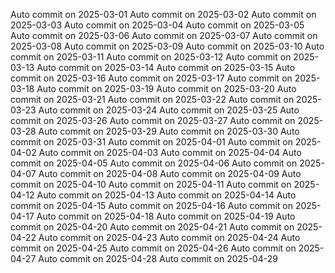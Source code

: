 
Auto commit on 2025-03-01
Auto commit on 2025-03-02
Auto commit on 2025-03-03
Auto commit on 2025-03-04
Auto commit on 2025-03-05
Auto commit on 2025-03-06
Auto commit on 2025-03-07
Auto commit on 2025-03-08
Auto commit on 2025-03-09
Auto commit on 2025-03-10
Auto commit on 2025-03-11
Auto commit on 2025-03-12
Auto commit on 2025-03-13
Auto commit on 2025-03-14
Auto commit on 2025-03-15
Auto commit on 2025-03-16
Auto commit on 2025-03-17
Auto commit on 2025-03-18
Auto commit on 2025-03-19
Auto commit on 2025-03-20
Auto commit on 2025-03-21
Auto commit on 2025-03-22
Auto commit on 2025-03-23
Auto commit on 2025-03-24
Auto commit on 2025-03-25
Auto commit on 2025-03-26
Auto commit on 2025-03-27
Auto commit on 2025-03-28
Auto commit on 2025-03-29
Auto commit on 2025-03-30
Auto commit on 2025-03-31
Auto commit on 2025-04-01
Auto commit on 2025-04-02
Auto commit on 2025-04-03
Auto commit on 2025-04-04
Auto commit on 2025-04-05
Auto commit on 2025-04-06
Auto commit on 2025-04-07
Auto commit on 2025-04-08
Auto commit on 2025-04-09
Auto commit on 2025-04-10
Auto commit on 2025-04-11
Auto commit on 2025-04-12
Auto commit on 2025-04-13
Auto commit on 2025-04-14
Auto commit on 2025-04-15
Auto commit on 2025-04-16
Auto commit on 2025-04-17
Auto commit on 2025-04-18
Auto commit on 2025-04-19
Auto commit on 2025-04-20
Auto commit on 2025-04-21
Auto commit on 2025-04-22
Auto commit on 2025-04-23
Auto commit on 2025-04-24
Auto commit on 2025-04-25
Auto commit on 2025-04-26
Auto commit on 2025-04-27
Auto commit on 2025-04-28
Auto commit on 2025-04-29
